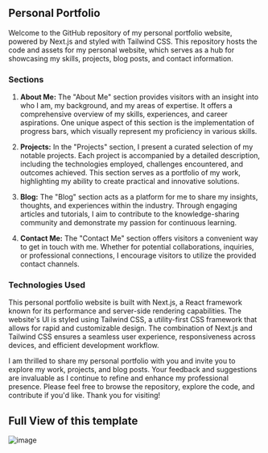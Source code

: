 ## Personal Portfolio

Welcome to the GitHub repository of my personal portfolio website, powered by Next.js and styled with Tailwind CSS. This repository hosts the code and assets for my personal website, which serves as a hub for showcasing my skills, projects, blog posts, and contact information.

### Sections
1. **About Me:** The "About Me" section provides visitors with an insight into who I am, my background, and my areas of expertise. It offers a comprehensive overview of my skills, experiences, and career aspirations. One unique aspect of this section is the implementation of progress bars, which visually represent my proficiency in various skills.

2. **Projects:** In the "Projects" section, I present a curated selection of my notable projects. Each project is accompanied by a detailed description, including the technologies employed, challenges encountered, and outcomes achieved. This section serves as a portfolio of my work, highlighting my ability to create practical and innovative solutions.

3. **Blog:** The "Blog" section acts as a platform for me to share my insights, thoughts, and experiences within the industry. Through engaging articles and tutorials, I aim to contribute to the knowledge-sharing community and demonstrate my passion for continuous learning.

4. **Contact Me:** The "Contact Me" section offers visitors a convenient way to get in touch with me. Whether for potential collaborations, inquiries, or professional connections, I encourage visitors to utilize the provided contact channels.

### Technologies Used
This personal portfolio website is built with Next.js, a React framework known for its performance and server-side rendering capabilities. The website's UI is styled using Tailwind CSS, a utility-first CSS framework that allows for rapid and customizable design. The combination of Next.js and Tailwind CSS ensures a seamless user experience, responsiveness across devices, and efficient development workflow.

I am thrilled to share my personal portfolio with you and invite you to explore my work, projects, and blog posts. Your feedback and suggestions are invaluable as I continue to refine and enhance my professional presence. Please feel free to browse the repository, explore the code, and contribute if you'd like. Thank you for visiting!

## Full View of this template
![image](https://github.com/InCoderWeb/personal-portfolio-template/assets/97720235/f1226a6d-833e-4b7c-9dfd-b4169e374c4b)

